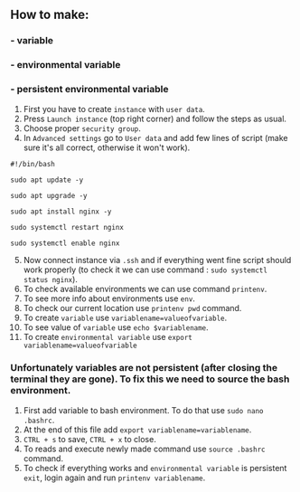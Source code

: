 ## How to make:
### - variable 
### - environmental variable
### - persistent environmental variable


1. First you have to create `instance` with `user data`.
2. Press `Launch instance` (top right corner) and follow the steps as usual.
3. Choose proper `security group`.
4. In `Advanced settings` go to `User data` and add few lines of script (make sure it's all correct,
   otherwise it won't work).

`#!/bin/bash`

`sudo apt update -y`

`sudo apt upgrade -y`

`sudo apt install nginx -y`

`sudo systemctl restart nginx`

`sudo systemctl enable nginx`

5. Now connect instance via `.ssh` and if everything went fine script
   should work properly (to check it we can use command : `sudo systemctl status nginx`).
6. To check available environments we can use command `printenv`.
7. To see more info about environments use `env`.
8. To check our current location use `printenv pwd` command.
9. To create `variable` use `variablename=valueofvariable`.
10. To see value of `variable` use `echo $variablename`.
11. To create `environmental variable` use `export variablename=valueofvariable`

### Unfortunately variables are not persistent (after closing the terminal they are gone). To fix this we need to source the bash environment.

1. First add variable to bash environment. To do that  use `sudo nano .bashrc`.
2. At the end of this file add `export variablename=variablename`.
3. `CTRL + s` to save, `CTRL + x` to close.
4. To reads and execute newly made command use `source .bashrc` command.
5. To check if everything works and `environmental variable` is persistent `exit`,
login again and run `printenv variablename`.
